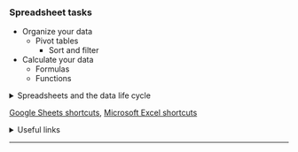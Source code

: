 ### Spreadsheet tasks
- Organize your data
  - Pivot tables
    - Sort and filter
- Calculate your data
  - Formulas
  - Functions
  
<details>
  <summary>Spreadsheets and the data life cycle</summary> <br>
  <ul>
    <li><strong>Plan</strong> for the users who will work within a spreadsheet by developing organizational standards. This can mean formatting your cells, the headings you choose to highlight, the color scheme, and the way you order your data points. When you take the time to set these standards, you will improve communication, ensure consistency, and help people be more efficient with their time.</li>
    <li><strong>Capture</strong> data by the source by connecting spreadsheets to other data sources, such as an online survey application or a database. This data will automatically be updated in the spreadsheet. That way, the information is always as current and accurate as possible.</li>
    <li><strong>Manage</strong> different kinds of data with a spreadsheet. This can involve storing, organizing, filtering, and updating information. Spreadsheets also let you decide who can access the data, how the information is shared, and how to keep your data safe and secure.</li>
    <li><strong>Analyze</strong> data in a spreadsheet to help make better decisions. Some of the most common spreadsheet analysis tools include formulas to aggregate data or create reports, and pivot tables for clear, easy-to-understand visuals.</li>
    <li><strong>Archive</strong> any spreadsheet that you don’t use often, but might need to reference later with built-in tools. This is especially useful if you want to store historical data before it gets updated.</li>
    <li><strong>Destroy</strong> your spreadsheet when you are certain that you will never need it again, if you have better backup copies, or for legal or security reasons. Keep in mind, lots of businesses are required to follow certain rules or have measures in place to make sure data is destroyed properly.</li>
  </ul>
</details> 

[Google Sheets shortcuts](https://support.google.com/docs/answer/181110), [Microsoft Excel shortcuts](https://support.microsoft.com/en-us/office/keyboard-shortcuts-in-excel-1798d9d5-842a-42b8-9c99-9b7213f0040f)

<details>
  <summary>Useful links</summary> <br>
  <ul>
    <li><strong>Excel</strong>: <a href="https://support.microsoft.com/en-us/office/office-quick-starts-25f909da-3e76-443d-94f4-6cdf7dedc51e#ID0EAADAAA=At_work_or_school" target="_blank">Office Quick Starts</a>, <a href="https://support.microsoft.com/en-us/office/excel-video-training-9bc05390-e94c-46af-a5b3-d7c22f6990bb?wt.mc_id=otc_home" target="_blank">Excel video training</a>, <a href="https://support.microsoft.com/en-us/office/sort-data-in-a-range-or-table-62d0b95d-2a90-4610-a6ae-2e545c4a4654" target="_blank">Sort data in a range or table</a>, <a href="https://support.microsoft.com/en-us/office/filter-data-in-a-range-or-table-01832226-31b5-4568-8806-38c37dcc180e" target="_blank">Filter data in a range or table</a>, <a href="https://support.microsoft.com/en-us/office/quick-start-format-a-worksheet-d70f75a2-23e6-4c92-83d6-2f219e4ad42e" target="_blank">Format a worksheet</a>, <a href="https://support.microsoft.com/en-us/office/guidelines-for-organizing-and-formatting-data-on-a-worksheet-90895cad-6c85-4e02-90d3-8798660166e3" target="_blank">Guidelines for organizing and formatting data on a worksheet</a>.</li>
    <li><strong>Google Sheets</strong>: <a href="https://support.google.com/a/users/answer/9300311?hl=en&ref_topic=9296423" target="_blank">Get started with Sheets: Create and import files</a>, <a href="https://support.google.com/docs/answer/3540681?co=GENIE.Platform%3DDesktop&hl=en" target="_blank">Sort and filter your data</a>, <a href="https://support.google.com/docs/answer/46973?co=GENIE.Platform%3DDesktop&hl=en&oco=0" target="_blank">Edit and format a spreadsheet</a>.</li>
    <li><a href="https://support.google.com/a/users/answer/9331278?hl=en" target="_blank">Overview: Differences between Sheets and Excel</a>.</li>
  </ul>
</details>
  
---
